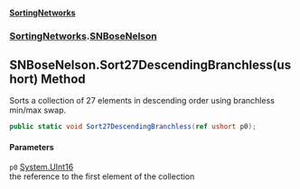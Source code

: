 #### [SortingNetworks](./index.md 'index')
### [SortingNetworks](./SortingNetworks.md 'SortingNetworks').[SNBoseNelson](./SortingNetworks-SNBoseNelson.md 'SortingNetworks.SNBoseNelson')
## SNBoseNelson.Sort27DescendingBranchless(ushort) Method
Sorts a collection of 27 elements in descending order using branchless min/max swap.  
```csharp
public static void Sort27DescendingBranchless(ref ushort p0);
```
#### Parameters
<a name='SortingNetworks-SNBoseNelson-Sort27DescendingBranchless(ushort)-p0'></a>
`p0` [System.UInt16](https://docs.microsoft.com/en-us/dotnet/api/System.UInt16 'System.UInt16')  
the reference to the first element of the collection  
  
